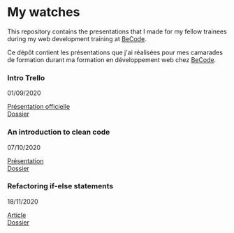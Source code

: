 # My watches 

This repository contains the presentations that I made for my fellow trainees during my web development training at [BeCode](https://becode.org). 

Ce dépôt contient les présentations que j'ai réalisées pour mes camarades de formation durant ma formation en développement web chez [BeCode](https://becode.org).

### Intro Trello
01/09/2020  

[Présentation officielle](https://docs.google.com/presentation/d/1dohtt5bjd7csJEJHtmisKTGW2T90A1JF2nV-N1i4PpQ/edit#slide=id.g1a91a3a2f3_0_9)  
[Dossier](/2020-09-01_presentation-trello)  

### An introduction to clean code
07/10/2020  

[Présentation](https://docs.google.com/presentation/d/192JRE_SjEwDEdsNK9MpVY-iHYgXcJolhp_SBO62LHsE/edit?usp=sharing)  
[Dossier](2020-10-07_clean-code)  

### Refactoring if-else statements 
18/11/2020  

[Article](https://dev.to/sylwiavargas/5-ways-to-refactor-if-else-statements-in-js-functions-208e)  
[Dossier](2020-11-18_refactoring-if-else-statements)



